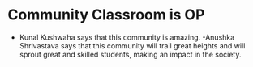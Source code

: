 # Community Classroom is OP

- Kunal Kushwaha says that this community is amazing.
-Anushka Shrivastava says that this community will trail great heights and will sprout great and skilled students, making an impact in the society.


